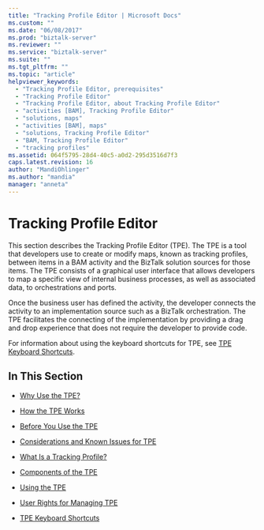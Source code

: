```yaml
---
title: "Tracking Profile Editor | Microsoft Docs"
ms.custom: ""
ms.date: "06/08/2017"
ms.prod: "biztalk-server"
ms.reviewer: ""
ms.service: "biztalk-server"
ms.suite: ""
ms.tgt_pltfrm: ""
ms.topic: "article"
helpviewer_keywords: 
  - "Tracking Profile Editor, prerequisites"
  - "Tracking Profile Editor"
  - "Tracking Profile Editor, about Tracking Profile Editor"
  - "activities [BAM], Tracking Profile Editor"
  - "solutions, maps"
  - "activities [BAM], maps"
  - "solutions, Tracking Profile Editor"
  - "BAM, Tracking Profile Editor"
  - "tracking profiles"
ms.assetid: 064f5795-28d4-40c5-a0d2-295d3516d7f3
caps.latest.revision: 16
author: "MandiOhlinger"
ms.author: "mandia"
manager: "anneta"
---
```

# Tracking Profile Editor
This section describes the Tracking Profile Editor (TPE). The TPE is a tool that developers use to create or modify maps, known as tracking profiles, between items in a BAM activity and the BizTalk solution sources for those items. The TPE consists of a graphical user interface that allows developers to map a specific view of internal business processes, as well as associated data, to orchestrations and ports.  
  
 Once the business user has defined the activity, the developer connects the activity to an implementation source such as a BizTalk orchestration. The TPE facilitates the connecting of the implementation by providing a drag and drop experience that does not require the developer to provide code.  
  
 For information about using the keyboard shortcuts for TPE, see [TPE Keyboard Shortcuts](../core/tpe-keyboard-shortcuts.md).  
  
## In This Section  
  
-   [Why Use the TPE?](../core/why-use-the-tpe.md)  
  
-   [How the TPE Works](../core/how-the-tpe-works.md)  
  
-   [Before You Use the TPE](../core/before-you-use-the-tpe.md)  
  
-   [Considerations and Known Issues for TPE](../core/considerations-and-known-issues-for-tpe.md)  
  
-   [What Is a Tracking Profile?](../core/what-is-a-tracking-profile.md)  
  
-   [Components of the TPE](../core/components-of-the-tpe.md)  
  
-   [Using the TPE](../core/using-the-tpe.md)  
  
-   [User Rights for Managing TPE](../core/user-rights-for-managing-tpe.md)  
  
-   [TPE Keyboard Shortcuts](../core/tpe-keyboard-shortcuts.md)